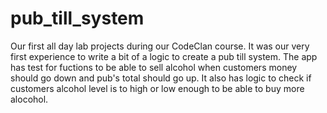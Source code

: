 # pub_till_system

Our first all day lab projects during our CodeClan course. It was our very first experience
to write a bit of a logic to create a pub till system. The app has test for fuctions to be 
able to sell alcohol when customers money should go down and pub's total should go up. It 
also has logic to check if customers alcohol level is to high or low enough to be able to buy
more alocohol.
